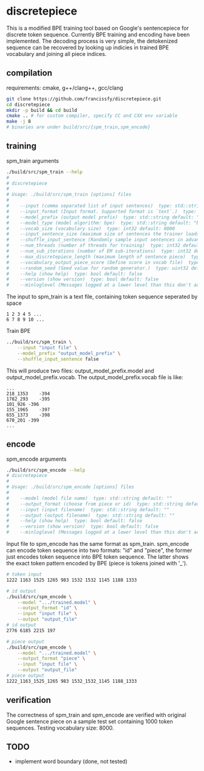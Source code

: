 # discretepiece

This is a modified BPE training tool based on Google's sentencepiece for discrete token sequence. Currently BPE training and encoding have been implemented. The decoding process is very simple, the detokenized sequence can be recovered by looking up indicies in trained BPE vocabulary and joining all piece indices. 

## compilation
requirements: cmake, g++/clang++, gcc/clang
```sh
git clone https://github.com/francissfy/discretepiece.git
cd discretepiece
mkdir -p build && cd build
cmake .. # for custom compiler, specify CC and CXX env variable
make -j 8
# binaries are under build/src/{spm_train,spm_encode}
```

## training
spm_train arguments
```sh
./build/src/spm_train --help
# 
# discretepiece
# 
# Usage: ./build/src/spm_train [options] files
# 
#    --input (comma separated list of input sentences)  type: std::string default: ""
#    --input_format (Input format. Supported format is `text`.)  type: std::string default: ""
#    --model_prefix (output model prefix)  type: std::string default: ""
#    --model_type (model algorithm: bpe)  type: std::string default: "bpe"
#    --vocab_size (vocabulary size)  type: int32 default: 8000
#    --input_sentence_size (maximum size of sentences the trainer loads)  type: std::uint64_t default: 0
#    --shuffle_input_sentence (Randomly sample input sentences in advance. Valid when --input_sentence_size > 0)  type: bool default: true
#    --num_threads (number of threads for training)  type: int32 default: 16
#    --num_sub_iterations (number of EM sub-iterations)  type: int32 default: 2
#    --max_discretepiece_length (maximum length of sentence piece)  type: int32 default: 16
#    --vocabulary_output_piece_score (Define score in vocab file)  type: bool default: true
#    --random_seed (Seed value for random generator.)  type: uint32 default: 4294967295
#    --help (show help)  type: bool default: false
#    --version (show version)  type: bool default: false
#    --minloglevel (Messages logged at a lower level than this don't actually get logged anywhere)  type: int default: 0

```
The input to spm_train is a text file, containing token sequence seperated by space
```text
1 2 3 4 5 ...
6 7 8 9 10 ...
```
Train BPE
```sh
../build/src/spm_train \
    --input "input file" \
    --model_prefix "output_model_prefix" \
    --shuffle_input_sentence false
```
This will produce two files: output_model_prefix.model and output_model_prefix.vocab. The output_model_prefix.vocab file is like:
```text
...
218_1353	-394
1782_293	-395
101_926	-396
155_1965	-397
655_1373	-398
670_201	-399
...
```

## encode
spm_encode arguments
```sh
./build/src/spm_encode --help
# discretepiece
# 
# Usage: ./build/src/spm_encode [options] files
# 
#    --model (model file name)  type: std::string default: ""
#    --output_format (choose from piece or id)  type: std::string default: "piece"
#    --input (input filename)  type: std::string default: ""
#    --output (output filename)  type: std::string default: ""
#    --help (show help)  type: bool default: false
#    --version (show version)  type: bool default: false
#    --minloglevel (Messages logged at a lower level than this don't actually get logged anywhere)  type: int default: 0
```
Input file to spm_encode has the same format as spm_train. spm_encode can encode token sequence into two formats: "id" and "piece", the former just encodes token sequence into BPE token sequence. The latter shows the exact token pattern encoded by BPE (piece is tokens joined with '_').
```sh
# token input
1222 1163 1525 1265 983 1532 1532 1145 1188 1333

# id output
./build/src/spm_encode \
    --model ".../trained.model" \
    --output_format "id" \
    --input "input file" \
    --output "output_file"
# id output
2776 6185 2215 197

# piece output
./build/src/spm_encode \
    --model ".../trained.model" \
    --output_format "piece" \
    --input "input file" \
    --output "output_file"
# piece output
1222_1163_1525_1265 983 1532_1532_1145 1188_1333
```

## verification
The correctness of spm_train and spm_encode are verified with original Google sentence piece on a sample test set containing 1000 token sequences. Testing vocabulary size: 8000.

## TODO
- implement word boundary (done, not tested)
